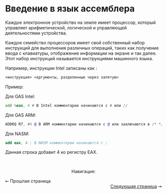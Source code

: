 # Введение в язык ассемблера

Каждое электронное устройство на земле имеет процессор, который управляет арифметической, логической и управляющей деятельностями устройства.

Каждое семейство процессоров имеет свой собственный набор инструкций для выполнения различных операций, таких как получение ввода с клавиатуры, отображение информации на экране и так далее. Этот набор инструкций называется инструкциями машинного языка.

Например, инструкции Intel записаны как :
```asm
<инструкция> <аргументы, разделенные через запятую>
```

Пример:

Для GAS Intel:
```asm
add %eax, 4 # В Intel комментарии начинаются с # или //
```

Для GAS ARM:
```asm
ADDRQ R7, #4 @ В ARM комментарии начинаются с @ или заключаются в /* */
```
Для NASM:
```nasm
add eax, 4 ; В NASM комментарии начинаются с ;
```

Данная строка добавит 4 ко регистру EAX.

<br/>
<p align="center">
Навигация:
  <div align="left">
    ⇜ <a>Прошлая страница</a>
  </div>
  <div align="right">
    <a href="commands.md">Следующая страница</a> ⇝
  </div>
</p>
